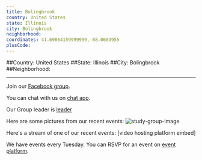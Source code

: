 ```yaml
---
title: Bolingbrook
country: United States
state: Illinois
city: Bolingbrook
neighborhood: 
coordinates: 41.69864159999999,-88.0683955
plusCode:
---
```


##Country: United States
##State: Illinois
##City: Bolingbrook
##Neighborhood: 
*****
Join our [Facebook group](https://www.facebook.com/groups/FreeCodeCampBolingbrook/).

You can chat with us on [chat app]().

Our Group leader is [leader]()

Here are some pictures from our recent events:
![study-group-image]()

Here's a stream of one of our recent events:
[video hosting platform embed]

We have events every Tuesday. You can RSVP for an event on [event platform]().
